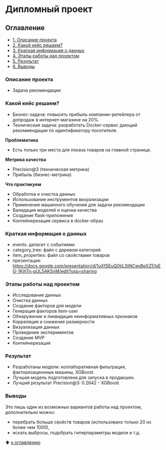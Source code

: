 # Дипломный проект


## Оглавление
- [1. Описание проекта](https://github.com/azudilins/sf_data_science/tree/main/final_project/README.md#Описание-проекта)
- [2. Какой кейс решаем?](https://github.com/azudilins/sf_data_science/tree/main/final_project/README.md#Какой-кейс-решаем)
- [3. Краткая информация о данных](https://github.com/azudilins/sf_data_science/tree/main/final_project/README.md#Краткая-информация-о-данных)
- [4. Этапы работы над проектом](https://github.com/azudilins/sf_data_science/tree/main/final_project/README.md#Этапы-работы-над-проектом)
- [5. Результат](https://github.com/azudilins/sf_data_science/tree/main/final_project/README.md#Результат)
- [6. Выводы](https://github.com/azudilins/sf_data_science/tree/main/final_project/README.md#Выводы)


### Описание проекта
- Задача рекомендации


### Какой кейс решаем?
- Бизнес-задача: повысить прибыль компании-ритейлера от допродаж в интернет-магазине на 20%.
- Техническая задача: разработать Docker-сервис дающий рекоммендации по идентификатору посетителя.


**Проблематика**
- Есть только три места для показа товаров на главной странице.


**Метрика качества**
- Precision@3 (техническая метрика)
- Прибыль (бизнес-метрика)


**Что практикуем**
- Обработка и очистка данных
- Использование инструментов визуализации
- Применение машинного обучения для задачи рекомендации
- Валидация моделей и оценка качества
- Создание flask-приложения
- Контейнеризация сервиса в docker-образ


### Краткая информация о данных
- events: датасет с событиями
- category_tree: файл с деревом категорий
- item_properties: файл со свойствами товаров
- презентация: https://docs.google.com/presentation/d/1uXfSEuQ0tiLStNCexBeXZ51sEG-1KjhTn-pUL5AKSvM/edit?usp=sharing


### Этапы работы над проектом
- Исследование данных
- Очистка данных
- Создание факторов для модели
- Генерация факторов item-user
- Обнаружение и ликвидация неинформативных признаков
- Корреляция и снижение размерности
- Визуализация данных
- Проведение экспериментов
- Создание MVP
- Контейнеризация


### Результат
- Разработаны модели: коллаборативная фильтрация, факторизационные машины, XGBoost.
- Лучшая модель подготовлена для запуска в продакшен.
- Лучший результат Precision@3: 0.2642 - XGBoost


### Выводы
Это лишь один из возможных вариантов работы над проектом, дополнительно можно:
- перебрать больше свойств товаров (использовано только 20 из более чем 1000),
- искать выбросы, подобрать гиперпараметры модели и т.д.

:arrow_up: [к оглавлению](https://github.com/azudilins/sf_data_science/tree/main/final_project/README.md#Оглавление)